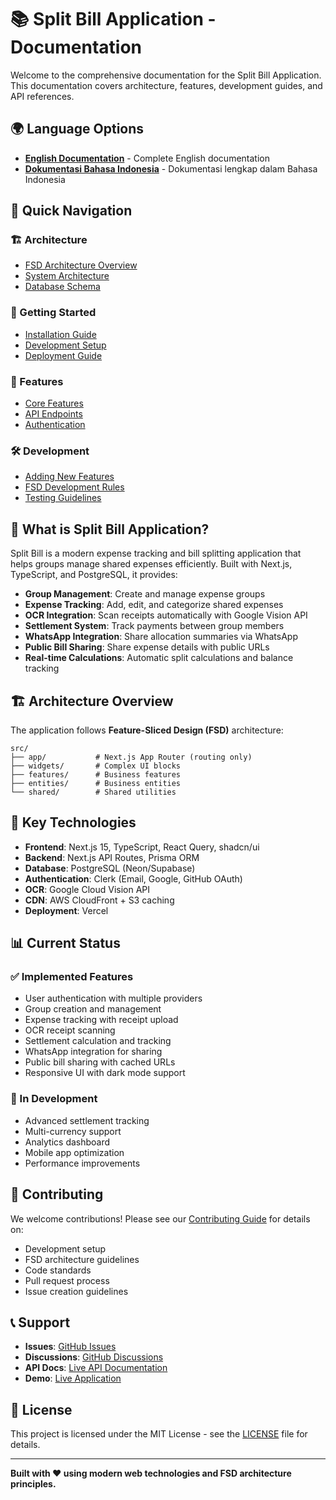 # 📚 Split Bill Application - Documentation

Welcome to the comprehensive documentation for the Split Bill Application. This documentation covers architecture, features, development guides, and API references.

## 🌍 Language Options

- **[English Documentation](./en/README.md)** - Complete English documentation
- **[Dokumentasi Bahasa Indonesia](./id/README.md)** - Dokumentasi lengkap dalam Bahasa Indonesia

## 📖 Quick Navigation

### 🏗️ Architecture
- [FSD Architecture Overview](./en/architecture/fsd-architecture.md)
- [System Architecture](./en/architecture/system-architecture.md)
- [Database Schema](./en/architecture/database-schema.md)

### 🚀 Getting Started
- [Installation Guide](./en/guides/getting-started.md)
- [Development Setup](./en/guides/development-setup.md)
- [Deployment Guide](./en/guides/deployment.md)

### 🎯 Features
- [Core Features](./en/features/core-features.md)
- [API Endpoints](./en/api/overview.md)
- [Authentication](./en/features/authentication.md)

### 🛠️ Development
- [Adding New Features](./en/guides/adding-features.md)
- [FSD Development Rules](./en/guides/fsd-rules.md)
- [Testing Guidelines](./en/guides/testing.md)

## 🎯 What is Split Bill Application?

Split Bill is a modern expense tracking and bill splitting application that helps groups manage shared expenses efficiently. Built with Next.js, TypeScript, and PostgreSQL, it provides:

- **Group Management**: Create and manage expense groups
- **Expense Tracking**: Add, edit, and categorize shared expenses
- **OCR Integration**: Scan receipts automatically with Google Vision API
- **Settlement System**: Track payments between group members
- **WhatsApp Integration**: Share allocation summaries via WhatsApp
- **Public Bill Sharing**: Share expense details with public URLs
- **Real-time Calculations**: Automatic split calculations and balance tracking

## 🏗️ Architecture Overview

The application follows **Feature-Sliced Design (FSD)** architecture:

```
src/
├── app/           # Next.js App Router (routing only)
├── widgets/       # Complex UI blocks
├── features/      # Business features
├── entities/      # Business entities
└── shared/        # Shared utilities
```

## 🚀 Key Technologies

- **Frontend**: Next.js 15, TypeScript, React Query, shadcn/ui
- **Backend**: Next.js API Routes, Prisma ORM
- **Database**: PostgreSQL (Neon/Supabase)
- **Authentication**: Clerk (Email, Google, GitHub OAuth)
- **OCR**: Google Cloud Vision API
- **CDN**: AWS CloudFront + S3 caching
- **Deployment**: Vercel

## 📊 Current Status

### ✅ Implemented Features
- User authentication with multiple providers
- Group creation and management
- Expense tracking with receipt upload
- OCR receipt scanning
- Settlement calculation and tracking
- WhatsApp integration for sharing
- Public bill sharing with cached URLs
- Responsive UI with dark mode support

### 🔄 In Development
- Advanced settlement tracking
- Multi-currency support
- Analytics dashboard
- Mobile app optimization
- Performance improvements

## 🤝 Contributing

We welcome contributions! Please see our [Contributing Guide](../CONTRIBUTING.md) for details on:

- Development setup
- FSD architecture guidelines
- Code standards
- Pull request process
- Issue creation guidelines

## 📞 Support

- **Issues**: [GitHub Issues](https://github.com/pradiktabagus/split-bill/issues)
- **Discussions**: [GitHub Discussions](https://github.com/pradiktabagus/split-bill/discussions)
- **API Docs**: [Live API Documentation](https://split-bill-mu.vercel.app/api/docs)
- **Demo**: [Live Application](https://split-bill-mu.vercel.app)

## 📄 License

This project is licensed under the MIT License - see the [LICENSE](../LICENSE) file for details.

---

**Built with ❤️ using modern web technologies and FSD architecture principles.**